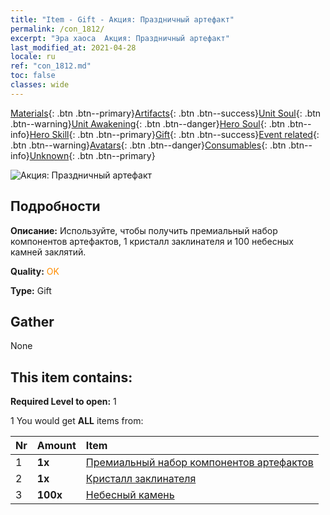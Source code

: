 ```yaml
---
title: "Item - Gift - Акция: Праздничный артефакт"
permalink: /con_1812/
excerpt: "Эра хаоса  Акция: Праздничный артефакт"
last_modified_at: 2021-04-28
locale: ru
ref: "con_1812.md"
toc: false
classes: wide
---
```

 [Materials](/ItemsRU/){: .btn .btn--primary}[Artifacts](/ItemsRU/Artifacts/){: .btn .btn--success}[Unit Soul](/ItemsRU/UnitSoul/){: .btn .btn--warning}[Unit Awakening](/ItemsRU/UnitAwakening/){: .btn .btn--danger}[Hero Soul](/ItemsRU/HeroSoul/){: .btn .btn--info}[Hero Skill](/ItemsRU/HeroSkill/){: .btn .btn--primary}[Gift](/ItemsRU/Gift/){: .btn .btn--success}[Event related](/ItemsRU/Events/){: .btn .btn--warning}[Avatars](/ItemsRU/Avatars/){: .btn .btn--danger}[Consumables](/ItemsRU/Consumables/){: .btn .btn--info}[Unknown](/ItemsRU/Unknown/){: .btn .btn--primary}

 ![Акция: Праздничный артефакт](/images/t/i_907102.png)

## Подробности
 **Описание:** Используйте, чтобы получить премиальный набор компонентов артефактов, 1 кристалл заклинателя и 100 небесных камней заклятий.

 **Quality:** <span style="color: #FF8C00">OK</span>

 **Type:** Gift

## Gather

  None

## This item contains:

 **Required Level to open:** 1

 1 You would get **ALL** items  from:

  | Nr | Amount |     Item    |
  |:---|:-------|:------------|
  | 1 |  **1x** | [Премиальный набор компонентов артефактов](/ItemsRU/con_1507/) |  | 
  | 2 |  **1x** | [Кристалл заклинателя](/ItemsRU/art_189/) |  | 
  | 3 |  **100x** | [Небесный камень](/ItemsRU/art_188/) |  | 
